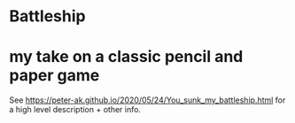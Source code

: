 # Battleship 
# my take on a classic pencil and paper game

See https://peter-ak.github.io/2020/05/24/You_sunk_my_battleship.html for a high level description + other info.
